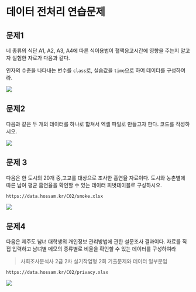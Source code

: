 # 데이터 전처리 연습문제

## 문제1

네 종류의 식단 A1, A2, A3, A4에 따른 식이용법이 혈액응고시간에 영향을 주는지 알고자 실험한 자료가 다음과 같다. 

인자의 수준을 나타내는 변수를 `class`로, 실습값을 `time`으로 하여 데이터를 구성하여라.

![](res/q1.png)

## 문제2

다음과 같은 두 개의 데이터를 하나로 합쳐서 엑셀 파일로 만들고자 한다. 코드를 작성하시오.

![](res/q2.png)

## 문제 3

다음은 한 도시의 20개 중,고교를 대상으로 조사한 흡연율 자료이다. 도시와 농촌별에 따른 남여 평균 흡연율을 확인할 수 있는 데이터 피벗테이블로 구성하시오.

```
https://data.hossam.kr/C02/smoke.xlsx
```

![](res/q3.png)

## 문제4

다음은 제주도 남녀 대학생의 개인정보 관리방법에 관한 설문조사 결과이다. 자료를 직접 입력하고 남녀별 메모의 종류별로 비율을 확인할 수 있는 데이터를 구성하여라

> 사회조사분석사 2급 2차 실기작업형 2회 기출문제와 데이터 일부분임

```
https://data.hossam.kr/C02/privacy.xlsx
```

![](res/q4.png)